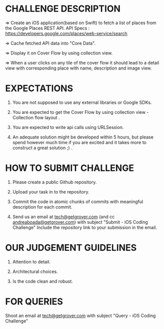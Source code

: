

# CHALLENGE DESCRIPTION 
=> Create an iOS application(based on Swift) to fetch a list of places from the Google Places REST API. 
API Specs : https://developers.google.com/places/web-service/search

=> Cache fetched API data into "Core Data".

=> Display it on Cover Flow by using collection view. 

=> When a user clicks on any tile of the cover flow it should lead to a detail view with corresponding place with name, description and image view.


# EXPECTATIONS 
1. You are not supposed to use any external libraries or Google SDKs.

2. You are expected to get the Cover Flow by using collection view - Collection flow layout . 

3. You are expected to write api calls using URLSession.

4. An adequate solution might be developed within 5 hours, but please spend however much time if you are excited and it takes more to construct a great solution ;) .


# HOW TO SUBMIT CHALLENGE 
1. Please create a public Github repository.

2. Upload your task in to the repository.

4. Commit the code in atomic chunks of commits with meaningful description for each commit.

3. Send us an email at tech@getgrover.com (and cc andreaboada@getgrover.com) with subject "Submit - iOS Coding Challenge" 
   Include the repository link to your submission in the email.


# OUR JUDGEMENT GUIDELINES
1. Attention to detail.

2. Architectural choices.

3. Is the code clean and robust.


# FOR QUERIES 
Shoot an email at tech@getgrover.com with subject "Query - iOS Coding Challenge"
